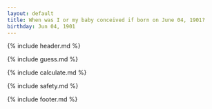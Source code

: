```yaml
---
layout: default
title: When was I or my baby conceived if born on June 04, 1901?
birthday: Jun 04, 1901
---
```


{% include header.md %}

{% include guess.md %}

{% include calculate.md %}

{% include safety.md %}

{% include footer.md %}



